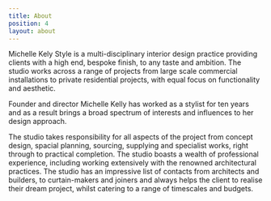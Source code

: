 ```yaml
---
title: About
position: 4
layout: about
---
```


Michelle Kely Style is a multi-disciplinary interior design practice providing clients with a high end, bespoke finish, to any taste and ambition. The studio works across a range of projects from large scale commercial installations to private residential projects, with equal focus on functionality and aesthetic. 

Founder and director Michelle Kelly has worked as a stylist for ten years and as a result brings a broad spectrum of interests and influences to her design approach. 

The studio takes responsibility for all aspects of the project from concept design, spacial planning, sourcing, supplying and specialist works, right through to practical completion. The studio boasts a wealth of professional experience, including working extensively with the renowned architectural practices. The studio has an impressive list of contacts from architects and builders, to curtain-makers and joiners and always helps the client to realise their dream project, whilst catering to a range of timescales and budgets.